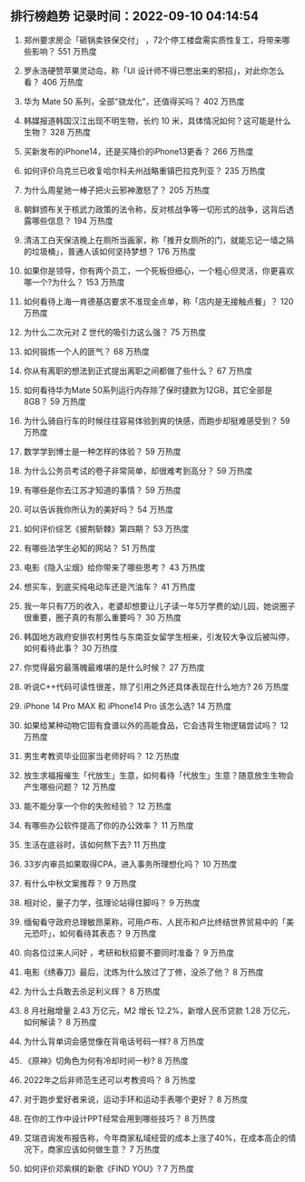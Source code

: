 
## 排行榜趋势 记录时间：2022-09-10 04:14:54
  
  1. 郑州要求房企「砸锅卖铁保交付」 ，72个停工楼盘需实质性复工，将带来哪些影响？ 551 万热度
    
  2. 罗永浩硬赞苹果灵动岛，称「UI 设计师不得已憋出来的邪招」，对此你怎么看？ 406 万热度
    
  3. 华为 Mate 50 系列，全部“骁龙化”，还值得买吗？ 402 万热度
    
  4. 韩媒报道韩国汉江出现不明生物，长约 10 米，具体情况如何？这可能是什么生物？ 328 万热度
    
  5. 买新发布的iPhone14，还是买降价的iPhone13更香？ 266 万热度
    
  6. 如何评价乌克兰已收复哈尔科夫州战略重镇巴拉克列亚？ 235 万热度
    
  7. 为什么周星驰一棒子把火云邪神激怒了？ 205 万热度
    
  8. 朝鲜颁布关于核武力政策的法令称，反对核战争等一切形式的战争，这背后透露哪些信息？ 194 万热度
    
  9. 清洁工白天保洁晚上在厕所当画家，称「推开女厕所的门，就能忘记一墙之隔的垃圾桶」，普通人该如何坚持梦想？ 176 万热度
    
  10. 如果你是领导，你有两个员工，一个死板但细心，一个粗心但灵活，你更喜欢哪一个?为什么？ 153 万热度
    
  11. 如何看待上海一肯德基店要求不准现金点单，称「店内是无接触点餐」？ 120 万热度
    
  12. 为什么二次元对 Z 世代的吸引力这么强？ 75 万热度
    
  13. 如何锻炼一个人的匪气？ 68 万热度
    
  14. 你从有离职的想法到正式提出离职之间都做了些什么？ 67 万热度
    
  15. 如何看待华为Mate 50系列运行内存除了保时捷款为12GB，其它全部是8GB？ 59 万热度
    
  16. 为什么骑自行车的时候往往容易体验到爽的快感，而跑步却挺难感受到？ 59 万热度
    
  17. 数学学到博士是一种怎样的体验？ 59 万热度
    
  18. 为什么公务员考试的卷子非常简单，却很难考到高分？ 59 万热度
    
  19. 有哪些是你去江苏才知道的事情？ 59 万热度
    
  20. 可以告诉我你所认为的美好吗？ 54 万热度
    
  21. 如何评价综艺《披荆斩棘》第四期？ 53 万热度
    
  22. 有哪些法学生必知的网站？ 51 万热度
    
  23. 电影《隐入尘烟》给你带来了哪些思考？ 43 万热度
    
  24. 想买车，到底买纯电动车还是汽油车？ 41 万热度
    
  25. 我一年只有7万的收入，老婆却想要让儿子读一年5万学费的幼儿园，她说圈子很重要，圈子真的有那么重要吗？ 30 万热度
    
  26. 韩国地方政府安排农村男性与东南亚女留学生相亲，引发较大争议后被叫停，如何看待此事？ 30 万热度
    
  27. 你觉得最穷最落魄最难堪的是什么时候？ 27 万热度
    
  28. 听说C++代码可读性很差，除了引用之外还具体表现在什么地方? 26 万热度
    
  29. iPhone 14 Pro MAX 和 iPhone14 Pro 该怎么选? 14 万热度
    
  30. 如果给某种动物它固有食谱以外的高能食品，它会违背生物逻辑尝试吗？ 12 万热度
    
  31. 男生考教资毕业回家当老师好吗？ 12 万热度
    
  32. 放生求福报催生「代放生」生意，如何看待「代放生」生意？随意放生生物会产生哪些问题？ 12 万热度
    
  33. 能不能分享一个你的失败经验？ 12 万热度
    
  34. 有哪些办公软件提高了你的办公效率？ 11 万热度
    
  35. 生活在底谷时，该如何熬下去? 11 万热度
    
  36. 33岁内审员如果取得CPA，进入事务所理想化吗？ 10 万热度
    
  37. 有什么中秋文案推荐？ 9 万热度
    
  38. 相对论，量子力学，弦理论站得住脚吗？ 9 万热度
    
  39. 缅甸看守政府总理敏昂莱称，可用卢布、人民币和卢比终结世界贸易中的「美元恐吓」，如何看待其表态？ 9 万热度
    
  40. 向各位过来人问好 ，考研和秋招要不要同时准备？ 9 万热度
    
  41. 电影《绣春刀》最后，沈炼为什么放过了丁修，没杀了他？ 8 万热度
    
  42. 为什么士兵敢去杀足利义辉？ 8 万热度
    
  43. 8 月社融增量 2.43 万亿元，M2 增长 12.2%，新增人民币贷款 1.28 万亿元，如何解读？ 8 万热度
    
  44. 为什么背单词会感觉像在背电话号码一样? 8 万热度
    
  45. 《原神》切角色为何有冷却时间一秒? 8 万热度
    
  46. 2022年之后非师范生还可以考教资吗？ 8 万热度
    
  47. 对于跑步爱好者来说，运动手环和运动手表哪个更好？ 8 万热度
    
  48. 在你的工作中设计PPT经常会用到哪些技巧？ 8 万热度
    
  49. 艾瑞咨询发布报告称，今年商家私域经营的成本上涨了40%，在成本高企的情况下，商家应该如何做生意？ 7 万热度
    
  50. 如何评价邓紫棋的新歌《FIND YOU》? 7 万热度
    